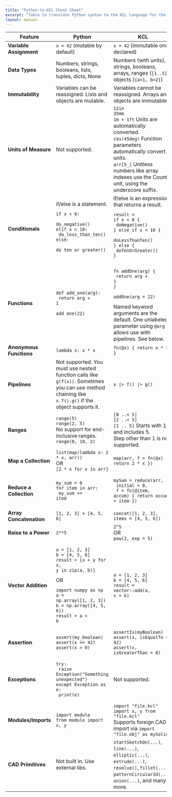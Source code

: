 ```yaml
---
title: "Python-to-KCL Cheat Sheet"
excerpt: "Table to translate Python syntax to the KCL language for the Zoo Design Studio."
layout: manual
---
```


| Feature | **Python** | **KCL** |
| ------- | ---------- | ------- |
| **Variable Assignment**    | `x = 42` (mutable by default)                         | `x = 42` (immutable once declared) |
| **Data Types**             | Numbers, strings, booleans, lists, tuples, dicts, None | Numbers (with units), strings, booleans, arrays, ranges (`[1..5]`), objects (`{a=1, b=2}`) |
| **Immutability**           | Variables can be reassigned. Lists and objects are mutable. | Variables cannot be reassigned. Arrays and objects are immutable. |
| **Units of Measure**       | Not supported.                                        | `12in`<br>`35mm`<br>`1m + 1ft` Units are automatically converted.<br>`cos(45deg)` Function parameters automatically convert units.<br>`arr[5_]` Unitless numbers like array indexes use the Count unit, using the underscore suffix. |
| **Conditionals**           | if/else is a statement.<pre><code>if x < 0:<br>    do_negative()<br>elif x < 10:<br>    do_less_than_ten()<br>else:<br>    do_ten_or_greater()</code></pre> | if/else is an expression that returns a result.<pre><code>result = if x < 0 {<br>  doNegative()<br>} else if x < 10 {<br>  doLessThanTen()<br>} else {<br>  doTenOrGreater()<br>}</code></pre> |
| **Functions**              | <pre><code>def add_one(arg):<br>    return arg + 1<br><br>add_one(22)</code></pre> | <pre><code>fn addOne(arg) {<br>  return arg + 1<br>}<br><br>addOne(arg = 22)</code></pre>Named keyword arguments are the default. One unlabeled parameter using `@arg` allows use with pipelines. See below. |
| **Anonymous Functions**    | `lambda x: x * x`                                       | `fn(@x) { return x * x }` |
| **Pipelines**              | Not supported. You must use nested function calls like `g(f(x))`. Sometimes you can use method chaining like `x.f().g()` if the object supports it. | `x \|> f() \|> g()` |
| **Ranges**                 | `range(5)`<br>`range(2, 5)`<br>No support for end-inclusive ranges.<br>`range(0, 10, 2)`      | `[0 ..< 5]`<br>`[2 ..< 5]`<br>`[1 .. 5]` Starts with 1 and includes 5.<br>Step other than 1 is not supported. |
| **Map a Collection**       | `list(map(lambda x: 2 * x, arr))`<br>OR<br>`[2 * x for x in arr]` | `map(arr, f = fn(@x) { return 2 * x })` |
| **Reduce a Collection**    | <pre><code>my_sum = 0<br>for item in arr:<br>    my_sum += item</code></pre> | <pre><code>mySum = reduce(arr,<br>               initial = 0,<br>               f = fn(@item, accum) { return accum + item })</code></pre> |
| **Array Concatenation**    | `[1, 2, 3] + [4, 5, 6]` | `concat([1, 2, 3], items = [4, 5, 6])` |
| **Raise to a Power**       | `2**5`                          | `2^5`<br>OR<br>`pow(2, exp = 5)` |
| **Vector Addition**        | <pre><code>a = [1, 2, 3]<br>b = [4, 5, 6]<br>result = [x + y for x, y in zip(a, b)]</code></pre>OR<pre><code>import numpy as np<br>a = np.array([1, 2, 3])<br>b = np.array([4, 5, 6])<br>result = a + b</code></pre> | <pre><code>a = [1, 2, 3]<br>b = [4, 5, 6]<br>result = vector::add(a, v = b)</code></pre> |
| **Assertion**              | `assert(my_boolean)`<br>`assert(x == 42)`<br>`assert(x > 0)` | `assertIs(myBoolean)`<br>`assert(x, isEqualTo = 42)`<br>`assert(x, isGreaterThan = 0)` |
| **Exceptions**             | <pre><code>try:<br>    raise Exception("Something unexpected")<br>except Exception as e:<br>    print(e)</code></pre> | Not supported. |
| **Modules/Imports**        | `import module`<br>`from module import x, y`            | `import "file.kcl"`<br>`import x, y from "file.kcl"`<br>Supports foreign CAD import via `import "file.obj" as mySolid` |
| **CAD Primitives**         | Not built in. Use external libs.      | `startSketchOn(...)`, `line(...)`, `elliptic(...)`, `extrude(...)`, `revolve()`, `fillet(...)`, `patternCircular3d(...)`, `union(...)`, and many more. |
